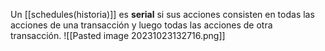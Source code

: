 Un [[schedules(historia)]] es **serial** si sus acciones consisten en todas las acciones de una transacción y luego todas las acciones de otra transacción. ![[Pasted image 20231023132716.png]]

